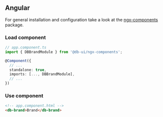## Angular

For general installation and configuration take a look at the [ngx-components](https://www.npmjs.com/package/@db-ui/ngx-components) package.

### Load component

```ts app.component.ts
// app.component.ts
import { DBBrandModule } from '@db-ui/ngx-components';

@Component({
  // ...
  standalone: true,
  imports: [..., DBBrandModule],
  // ...
})
```

### Use component

```html app.component.html
<!-- app.component.html -->
<db-brand>Brand</db-brand>
```
